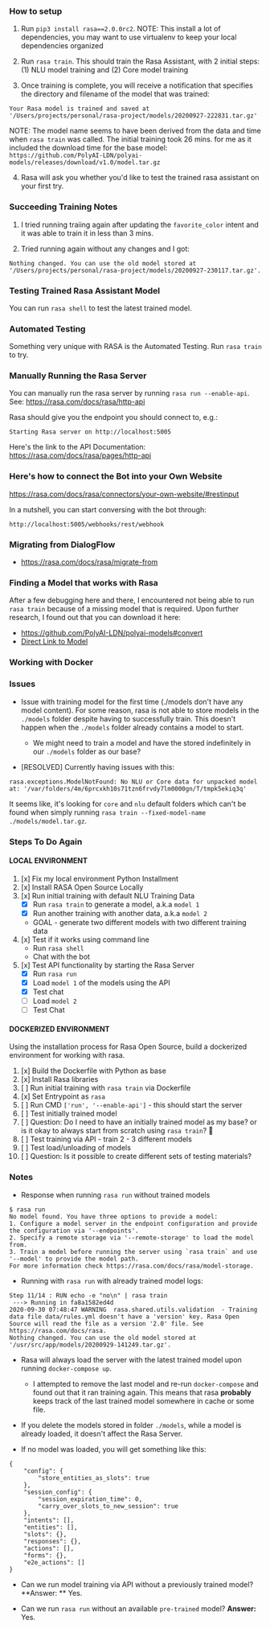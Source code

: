 ### How to setup

1. Run `pip3 install rasa==2.0.0rc2`. NOTE: This install a lot of dependencies, you may want to use virtualenv to keep your local dependencies organized

2. Run `rasa train`. This should train the Rasa Assistant, with 2 initial steps: (1) NLU model training and (2) Core model training

3. Once training is complete, you will receive a notification that specifies the directory and filename of the model that was trained:
```
Your Rasa model is trained and saved at '/Users/projects/personal/rasa-project/models/20200927-222831.tar.gz'
```
NOTE: The model name seems to have been derived from the data and time when `rasa train` was called. The initial training took 26 mins. for me as it included the download time for the base model: `https://github.com/PolyAI-LDN/polyai-models/releases/download/v1.0/model.tar.gz`

4. Rasa will ask you whether you'd like to test the trained rasa assistant on your first try.

### Succeeding Training Notes
1. I tried running traiing again after updating the `favorite_color` intent and it was able to train it in less than 3 mins.

2. Tried running again without any changes and I got:
```
Nothing changed. You can use the old model stored at '/Users/projects/personal/rasa-project/models/20200927-230117.tar.gz'.
```

### Testing Trained Rasa Assistant Model
You can run `rasa shell` to test the latest trained model.

### Automated Testing
Something very unique with RASA is the Automated Testing. Run `rasa train` to try.

### Manually Running the Rasa Server
You can manually run the rasa server by running `rasa run --enable-api`. See: https://rasa.com/docs/rasa/http-api

Rasa should give you the endpoint you should connect to, e.g.:
```
Starting Rasa server on http://localhost:5005
```

Here's the link to the API Documentation:
https://rasa.com/docs/rasa/pages/http-api


### Here's how to connect the Bot into your Own Website

https://rasa.com/docs/rasa/connectors/your-own-website/#restinput

In a nutshell, you can start conversing with the bot through:
```
http://localhost:5005/webhooks/rest/webhook
```

### Migrating from DialogFlow
* https://rasa.com/docs/rasa/migrate-from

### Finding a Model that works with Rasa

After a few debugging here and there, I encountered not being able to run `rasa train` because of a missing model that is required. Upon further research, I found out that you can download it here:
* https://github.com/PolyAI-LDN/polyai-models#convert
* [Direct Link to Model](https://github.com/PolyAI-LDN/polyai-models/releases/download/v1.0/model.tar.gz)

### Working with Docker

### Issues
* Issue with training model for the first time (./models don't have any model content). For some reason, rasa is not able to store models in the `./models` folder despite having to successfully train. This doesn't happen when the `./models` folder already contains a model to start.
  * We might need to train a model and have the stored indefinitely in our `./models` folder as our base?

* [RESOLVED] Currently having issues with this:
```
rasa.exceptions.ModelNotFound: No NLU or Core data for unpacked model at: '/var/folders/4m/6prcxkh10s71tzn6frvdy7lm0000gn/T/tmpk5ekiq3q'
```
It seems like, it's looking for `core` and `nlu` default folders which can't be found when simply running `rasa train --fixed-model-name ./models/model.tar.gz`.


### Steps To Do Again

#### LOCAL ENVIRONMENT

1. [x] Fix my local environment Python Installment
2. [x] Install RASA Open Source Locally
3. [x] Run initial training with default NLU Training Data
   - [x] Run `rasa train` to generate a model, a.k.a `model 1`
   - [x] Run another training with another data, a.k.a `model 2`
   - GOAL - generate two different models with two different training data
4. [x] Test if it works using command line
   - Run `rasa shell`
   - Chat with the bot
5. [x] Test API functionality by starting the Rasa Server
   - [x] Run `rasa run`
   - [x] Load `model 1` of the models using the API
   - [x] Test chat
   - [ ] Load `model 2`
   - [ ] Test Chat

#### DOCKERIZED ENVIRONMENT
Using the installation process for Rasa Open Source, build a dockerized environment for working with rasa.
1. [x] Build the Dockerfile with Python as base
2. [x] Install Rasa libraries
3. [ ] Run initial training with `rasa train` via Dockerfile
4. [x] Set Entrypoint as `rasa`
5. [ ] Run CMD `['run', '--enable-api']` - this should start the server
6. [ ] Test initially trained model
7. [ ] Question: Do I need to have an initially trained model as my base? or is it okay to always start from scratch using `rasa train`? :thinking:
7. [ ] Test training via API - train 2 - 3 different models
8. [ ] Test load/unloading of models
9. [ ] Question: Is it possible to create different sets of testing materials?

### Notes
* Response when running `rasa run` without trained models
```
$ rasa run
No model found. You have three options to provide a model:
1. Configure a model server in the endpoint configuration and provide the configuration via '--endpoints'.
2. Specify a remote storage via '--remote-storage' to load the model from.
3. Train a model before running the server using `rasa train` and use '--model' to provide the model path.
For more information check https://rasa.com/docs/rasa/model-storage.
```

* Running with `rasa run` with already trained model logs:
```
Step 11/14 : RUN echo -e "no\n" | rasa train
 ---> Running in fa8a1582ed4d
2020-09-30 07:48:47 WARNING  rasa.shared.utils.validation  - Training data file data/rules.yml doesn't have a 'version' key. Rasa Open Source will read the file as a version '2.0' file. See https://rasa.com/docs/rasa.
Nothing changed. You can use the old model stored at '/usr/src/app/models/20200929-141249.tar.gz'.
```

* Rasa will always load the server with the latest trained model upon running `docker-compose up`.

  * I attempted to remove the last model and re-run `docker-compose` and found out that it ran training again. This means that rasa **probably** keeps track of the last trained model somewhere in cache or some file.

* If you delete the models stored in folder `./models`, while a model is already loaded, it doesn't affect the Rasa Server.

* If no model was loaded, you will get something like this:
```
{
    "config": {
        "store_entities_as_slots": true
    },
    "session_config": {
        "session_expiration_time": 0,
        "carry_over_slots_to_new_session": true
    },
    "intents": [],
    "entities": [],
    "slots": {},
    "responses": {},
    "actions": [],
    "forms": {},
    "e2e_actions": []
}
```

* Can we run model training via API without a previously trained model? **Answer: ** Yes.

* Can we run `rasa run` without an available `pre-trained` model? **Answer:** Yes.
